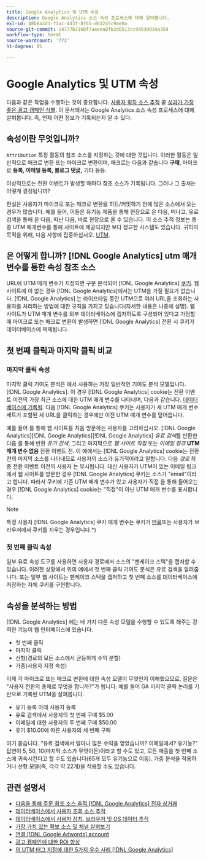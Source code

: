 ```yaml
---
title: Google Analytics 및 UTM 속성
description: Google Analytics 소스 속성 프로세스에 대해 알아봅니다.
exl-id: 48b8a3d3-f1ac-4d3f-8f65-db1245c9ae0a
source-git-commit: 14777b216bf7aaeea0fb2d0513cc94539034a359
workflow-type: tm+mt
source-wordcount: '773'
ht-degree: 0%

---
```


# Google Analytics 및 UTM 속성

다음과 같은 작업을 수행하는 것이 중요합니다. [사용자 획득 소스 추적](../../data-analyst/analysis/google-track-user-acq.md) 끝 [성과가 가장 좋은 광고 캠페인 식별](../../data-analyst/analysis/most-value-source-channel.md). 이 문서에서는 Google Analytics 소스 속성 프로세스에 대해 살펴봅니다. 즉, 언제 어떤 정보가 기록되는지 알 수 있다.

## 속성이란 무엇입니까?

`Attribution` 특정 활동의 참조 소스를 지정하는 것에 대한 것입니다. 이러한 활동은 일반적으로 매크로 변환 또는 마이크로 변환이며, 매크로는 다음과 같습니다 **구매**, 마이크로 **등록, 이메일 등록, 블로그 댓글,** 기타 등등.

이상적으로는 전환 이벤트가 발생할 때마다 참조 소스가 기록됩니다. 그러나 그 출처는 어떻게 결정됩니까?

현실은 사용자가 마이크로 또는 매크로 변환을 히트/커밋하기 전에 많은 소스에서 오는 경우가 많습니다. 예를 들어, 이들은 유기농 제품을 통해 현장으로 온 다음, 떠나고, 유료 검색을 통해 온 다음, 떠난 다음, 바로 현장으로 올 수 있습니다. 이 소스 추적 정보는 종종 UTM 매개변수를 통해 사이트에 제공되지만 보다 정교한 시스템도 있습니다. 귀하의 목적을 위해, 다음 사항에 집중하십시오. [UTM](https://support.google.com/analytics/answer/1033867?hl=en&amp;ref_topic=1032998).

## 은 어떻게 합니까? [!DNL Google Analytics] utm 매개변수를 통한 속성 참조 소스

URL에 UTM 매개 변수가 지정되면 구문 분석되어 [!DNL Google Analytics] [쿠키](https://en.wikipedia.org/wiki/HTTP_cookie). 웹 사이트에 이 없는 경우 [!DNL Google Analytics]에서는 UTM을 가질 필요가 없습니다. [!DNL Google Analytics] 는 라이프타임 동안 UTM으로 여러 URL을 조회하는 사용자를 처리하는 방법에 대한 규칙을 가지고 있습니다(자세한 내용은 나중에 설명). 웹 사이트가 UTM 매개 변수를 외부 데이터베이스에 캡처하도록 구성되어 있다고 가정할 때 마이크로 또는 매크로 변환이 발생하면 [!DNL Google Analytics] 전환 시 쿠키가 데이터베이스에 복제됩니다.

## 첫 번째 클릭과 마지막 클릭 비교

### 마지막 클릭 속성

마지막 클릭 기여도 분석은 에서 사용하는 가장 일반적인 기여도 분석 모델입니다. [!DNL Google Analytics]. 이 경우 [!DNL Google Analytics] cookie는 전환 이벤트 이전의 가장 최근 소스에 대한 UTM 매개 변수를 나타내며, 다음과 같습니다. [데이터베이스에 기록됨](../../data-analyst/analysis/google-track-user-acq.md). 다음 [!DNL Google Analytics] 쿠키는 사용자가 새 UTM 매개 변수 세트가 포함된 새 URL을 클릭하는 경우에만 이전 UTM 매개 변수를 덮어씁니다.

예를 들어 를 통해 웹 사이트를 처음 방문하는 사용자를 고려하십시오. [!DNL Google Analytics][!DNL Google Analytics][!DNL Google Analytics] *유료 검색*&#x200B;를 반환한 다음 를 통해 반환 *유기 검색*, 그리고 마지막으로 *웹 사이트 직접* 또는 *이메일 링크* **UTM 매개 변수 없음** 전환 이벤트 전. 이 예에서는 [!DNL Google Analytics] cookie는 전환 전의 마지막 소스를 나타내므로 사용자의 소스가 유기적이라고 말합니다. 다음 *경로* 최종 전환 이벤트 이전의 사용자 는 무시됩니다. 대신 사용자가 UTM이 있는 이메일 링크에서 웹 사이트를 방문한 경우 [!DNL Google Analytics] 쿠키는 소스가 &quot;email&quot;이라고 합니다. 따라서 쿠키에 기존 UTM 매개 변수가 있고 사용자가 직접 을 통해 들어오는 경우 [!DNL Google Analytics] cookie는 &quot;직접&quot;이 아닌 UTM 매개 변수를 표시합니다.

>[!NOTE]
>
>특정 사용자 [!DNL Google Analytics] 쿠키 매개 변수는 쿠키가 [만료](https://developers.google.com/analytics/devguides/collection/analyticsjs/cookie-usage)또는 사용자가 브라우저에서 쿠키를 지우는 경우입니다.*)

### 첫 번째 클릭 속성

일부 유료 속성 도구를 사용하면 사용자 경로에서 소스의 &quot;팬케이크 스택&quot;을 캡처할 수 있습니다. 이러한 상황에서 위의 예에서 첫 번째 클릭 기여도 분석은 유료 검색을 알려줍니다. 또는 일부 웹 사이트는 팬케이크 스택을 캡처하고 첫 번째 소스를 데이터베이스에 저장하는 자체 쿠키를 구현합니다.

## 속성을 분석하는 방법

[!DNL Google Analytics] 에는 네 가지 다른 속성 모델을 수행할 수 있도록 해주는 강력한 기능이 웹 인터페이스에 있습니다.

* 첫 번째 클릭
* 마지막 클릭
* 선형(경로의 모든 소스에서 균등하게 수익 분할)
* 가중(사용자 지정 속성)

이제 각 마이크로 또는 매크로 변환에 대한 속성 모델이 무엇인지 이해했으므로, 질문은 &quot;사용자 전환의 총체로 무엇을 합니까?&quot;가 됩니다.  예를 들어 GA 마지막 클릭 논리를 기반으로 기록된 UTM을 살펴봅니다.

* 유기 등록 아래 사용자 등록
* 유료 검색에서 사용자의 첫 번째 구매 $5.00
* 이메일에 대한 사용자의 두 번째 구매 $50.00
* 유기 $10.00에 따른 사용자의 세 번째 구매

여기 묻습니다. &quot;유료 검색에서 얼마나 많은 수익을 얻었습니까? 이메일에서?  유기농?&quot; 답변이 5, 50, 10(마지막 소스가 무엇이든)이라고 할 수도 있고, 모든 매출을 첫 번째 소스에 귀속시킨다고 할 수도 있습니다(65개 모두 유기농으로 이동). 가중 분석을 적용하거나 선형 모델(즉, 각각 약 22개)을 적용할 수도 있습니다.

## 관련 설명서

* [다음을 통해 주문 참조 소스 추적 [!DNL Google Analytics] 전자 상거래](../importing-data/integrations/google-ecommerce.md)
* [데이터베이스에서 사용자 조회 소스 추적](../analysis/google-track-user-acq.md)
* [데이터베이스에서 사용자 장치, 브라우저 및 OS 데이터 추적](../analysis/google-track-user-acq.md)
* [가장 가치 있는 확보 소스 및 채널 살펴보기](../analysis/most-value-source-channel.md)
* [연결 [!DNL Google Adwords] account](../importing-data/integrations/google-adwords.md)
* [광고 캠페인에 대한 ROI 향상](../analysis/roi-ad-camp.md)
* [의 UTM 태그 지정에 대한 5가지 우수 사례 [!DNL Google Analytics]](../../best-practices/utm-tagging-google.md)
